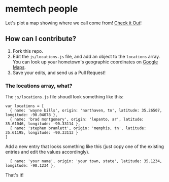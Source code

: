 # memtech people

Let's plot a map showing where we call come from! [Check it Out](index.html)!

## How can I contribute?

1. Fork this repo.
2. Edit the `js/locations.js` file, and add an object to the `locations` array.
   You can look up your hometown's geographic coordinates on [Google Maps](https://www.google.com/maps/).
3. Save your edits, and send us a Pull Request!

### The locations array, what?

The `js/locations.js` file shoudl look something like this:

    var locations = [
      { name: 'wayne bills', origin: 'northaven, tn', latitude: 35.26507, longitude: -90.04078 },
      { name: 'brad montgomery', origin: 'lepanto, ar', latitude: 35.61046, longitude: -90.33114 },
      { name: 'stephen bramlett', origin: 'memphis, tn', latitude: 35.61195, longitude: -90.33113 }
    ]

Add a new entry that looks something like this (just copy one of the existing
entries and edit the values accordingly).

      { name: 'your name', origin: 'your town, state', latitude: 35.1234, longitude: -90.1234 },

That's it!
